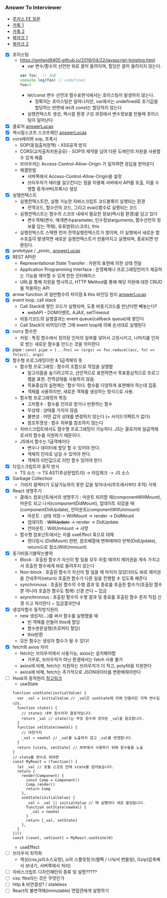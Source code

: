 ### Answer To Interviewer

- [루카스 FE 질문](./answerLucas.md)
- [카톡 1](https://hoiheart.medium.com/%ED%94%84%EB%A1%A0%ED%8A%B8-%EC%97%94%EB%93%9C-%EA%B0%9C%EB%B0%9C-%EC%A7%81%EA%B5%B0-%EB%A9%B4%EC%A0%91-%EA%B2%BD%ED%97%98-%EA%B3%B5%EC%9C%A0-77acd90b50f0)
- [카톡 2](https://medium.com/@jimkimau/%EC%9D%B4%EB%B2%88-%EA%B8%B0%EC%88%A0-%EB%A9%B4%EC%A0%91-%EC%A4%91-%EA%B8%B0%EC%96%B5%EB%82%98%EB%8A%94-%EC%A7%88%EB%AC%B8%EA%B3%BC-%EB%8B%B5%EB%B3%80%EB%93%A4-712daa9a2dc)
- [북마크 1](https://velog.io/@chris/front-end-interview-handbook-html)
- [북마크 2](https://www.notion.so/521944d4483c4b3cb25b6c29f9835a44)
- [X] 호이스팅
  - https://gmlwjd9405.github.io/2019/04/22/javascript-hoisting.html
    - var 변수/함수의 선언만 위로 끌어 올려지며, 할당은 끌어 올려지지 않는다.
    ```js
    var foo;  // 끌올
    console.log(foo) // undefined
    foo=3
    ```
    - let/const 변수 선언과 함수표현식에서는 호이스팅이 발생하지 않는다.
      - 정확히는 호이스팅은 일어나지만, var에서는 undefined로 초기값을 할당하는 반면에 let과 const는 할당하지 않는다
    - 실행컨텍스트 생성, 렉시컬 환경 구성 과정에서 변수정보를 만들때 호이스팅이 일어난다
- [x] 클로저 [answerLucas](./answerLucas.md)
- [x] 렉시컬스코프 스코프체인 [answerLucas](./answerLucas.md)
- [x] cors에러와 sop, 프록시
  - SOP(동일출처정책) - XSS공격 방지
  - CORS(교차출처자원공유) - SOP의 제약을 넘어 다른 도메인의 자원을 사용할 수 있게 해줌
  - 브라우저는 Access-Control-Allow-Origin 가 일치하면 응답을 받아온다
  - 해결방법
    - 서버쪽에서 Access-Control-Allow-Origin을 설정
    - 브라우저가 에러를 일으킨다는 점을 이용해 서버에서 API를 호출, 이를 수행할 중개서버(프록시) 생성 
- [x] 실행컨텍스트 
  - 실행컨텍스트란, 실행 가능한 자바스크립트 코드블록이 실행되는 환경
    - 전역코드, 함수안의 코드, 그리고 eval()함수로 실행되는 코드
  - 실행컨텍스트는 함수의 스코프 내에서 필요한 정보(렉시컬 환경)를 담고 있다
    - 변수객체(변수, 매개변수parameter, 인수정보arguments, 함수선언의 정보를 담는 객체), 유효범위(스코프), this
  - 실행컨텍스트 스택엔 먼저 전역실행컨텍스트가 쌓이며, 이 실행에서 새로운 함수호출이 발생하면 새로운 실행컨텍스트가 만들어지고 실행되며, 종료되면 반환된다.
  <!-- - 콜스택이란, 함수의 호출정보가 차곡차곡 쌓여있는 스택...? -->
- [x] prototype / \__proto__ [answerLucas](./answerLucas.md)
- [x] REST API란
  - Representational State Transfer : 자원의 표현에 의한 상태 전달
  - Application Programming Interface : 운영체제나 프로그래밍언어가 제공하는 기능을 제어할 수 있게 만든 인터페이스 
  - URL을 통해 자원을 명시하고, HTTP Method를 통해 해당 자원에 대한 CRUD를 적용하는 API
- [x] arrow function 과 일반함수의 차이점 & this 바인딩 원리 [answerLucas](./answerLucas.md)
- [x] event loop, call stack
  - Call Stack에 쌓인 코드가 실행되며, 도중 비동기코드를 만난다면 빼놓는다?
    - webAPI - DOM이벤트, AJAX, setTimeout
  - 비동기코드의 실행결과는 event queue(callback queue)에 쌓인다
  - Call Stack이 비어있다면 그때 event loop에 의해 순서대로 실행된다
- [X] curry 함수란
  - 커링 : 특정 함수에서 정의된 인자의 일부를 넣어서 고정시키고, 나머지를 인자로 받는 새로운 함수를 만드는 것을 의미한다
- [x] pipe : `const pipe = (...fns) => (args) => fns.reduce((acc, fn) => fn(acc), args)`
- [X] 함수형 프로그래밍이란 & 1급객체의 뜻
  - 함수형 프로그래밍 : 함수의 조합으로 작업을 실행함
    - 알고리즘을 숨기려고하고, 선언적으로 표현하면서 목표중심적으로 프로그램을 표현. 전역상태를 사용하지 않음.
    - 목표중심의 실현체는 '함수'이다. 함수를 다양하게 표현해야 하는데 집중.
    - 객체를 사용하지만, 새로운 객체를 생성하는 방식으로 사용.
  - 함수형 프로그래밍의 특징
    - 고차함수 : 함수를 인자로 받거나 반환하는 함수
    - 무상태 : 상태를 가지지 않음
    - 불변성 : 어떤 값의 상태를 변경하지 않는다 (= 사이드이펙트가 없다)
    - 참조투명성 : 함수 외부를 참조하지 않는다
  - 자바스크립트에서도 함수형 프로그래밍이 가능하다. JS는 클로저와 일급객체로서의 함수를 지원하기 때문이다.
  - JS에서 함수는 1급객체이다
    - 변수나 데이터에 할당 할 수 있어야 한다.
    - 객체의 인자로 넘길 수 있어야 한다. 
    - 객체의 리턴값으로 리턴 할수 있어야 한다.
- [X] 타입스크립트의 동작 방식
  - TS 소스 -> TS AST(추상문법트리) -> 타입체크 -> JS 소스
- [X] Garbage Collection
  - 가비지 컬렉터가 도달가능하지 못한 값을 찾아내서(루트에서부터 추적) 삭제
- [x] React 생명주기
  - 클래스 컴포넌트에서의 생명주기 : 마운트 되려할 때(componentWillMount), 마운트 되고 나서(componentDidMount), 업데이트 되었을 때(componentDidUpdate), 언마운트(componentWillUnmount) 
    - 마운트 : 상태 저장-> WillMount -> render -> DidMount
    - 업데이트 : ~~WillUpdate~~ -> render -> DidUpdate
    - 언마운트 : WillUnmount -> 사망
  - 함수형 컴포넌트에서는 이를 useEffect 훅으로 대체
    - 렌더링시 (DidMount) 한번, 참조배열에 변화에따라 반복(DidUpdate), return으로 청소(WillUnmount)
- [x] 동기비동기블락논블락
  - Block : 호출된 함수가 자신이 할 일을 모두 마칠 때까지 제어권을 계속 가지고서 호출한 함수에게 바로 돌려주지 않는다
  - Non-block : 호출된 함수가 자신이 할 일을 채 마치지 않았더라도 바로 제어권을 건네주어(return) 호출한 함수가 다른 일을 진행할 수 있도록 해준다
  - synchronous : 호출된 함수의 수행 결과 및 종료를 호출한 함수가(호출된 함수뿐 아니라 호출한 함수도 함께) 신경 쓴다 ~ 입금
  - asynchronous : 호출된 함수의 수행 결과 및 종료를 호출된 함수 혼자 직접 신경 쓰고 처리한다 ~ 입금결과안내
- [x] 생성자함수 동작방식원리
  - new 생성자(...)를 써서 함수를 실행했을 때
    - 빈 객체를 만들어 this에 할당
    - 함수본문실행(프로퍼티 할당)
    - this반환
  - 모든 함수는 생성자 함수가 될 수 있다!
- [x] fetch와 axios 차이
  - fetch는 브라우저에서 사용가능, axios는 설치해야함
    - 거꾸로, 브라우저가 아닌 환경에서는 fetch 사용 불가
  - axios에 비해, fetch는 지원하는 브라우저가 더 적고, polyfill을 지원한다
  - axios에 비해, fetch는 추가적으로 JSON데이터를 변환해줘야한다
- [ ] Hook의 동작원리 [참고링크](https://velog.io/@gwak2837/React-Hooks%EC%9D%98-%EC%9D%B4%ED%95%B4)
  - useState
  ```JS
  function useState(initialValue) {
    var _val = initialValue // _val은 useState에 의해 만들어진 지역 변수입니다.
    function state() {
      // state는 내부 함수이자 클로저입니다.
      return _val // state()는 부모 함수에 정의된 _val을 참조합니다.
    }
    function setState(newVal) {
      // 마찬가지
      _val = newVal // _val를 노출하지 않고 _val를 변경합니다.
    }
    return [state, setState] // 외부에서 사용하기 위해 함수들을 노출
  }
  // state를 변수로 하려면
  const MyReact = (function() {
    let _val // 모듈 스코프 안에 state를 잡아놓습니다.
    return {
      render(Component) {
        const Comp = Component()
        Comp.render()
        return Comp
      },
      useState(initialValue) {
        _val = _val || initialValue // 매 실행마다 새로 할당됩니다.
        function setState(newVal) {
          _val = newVal
        }
        return [_val, setState]
      },
    }
  })()
  const [count, setCount] = MyReact.useState(0)
  ```
  - useEffect
- [ ] 브라우저 최적화
  - 캐싱(css,js리소스요청), js의 스플릿청크(웹팩 / 나눠서 번들링), Gzip(압축해서 보내기, 서버쪽에서 처리)
- [ ] 자바스크립트 디자인패턴의 종류 및 설명?????
- [ ] css: flex라는 것은 무엇인가
- [ ] http & 비연결성? / stateless
- [ ] React의 불변객체(immutable) 면접관에게 설명하기
